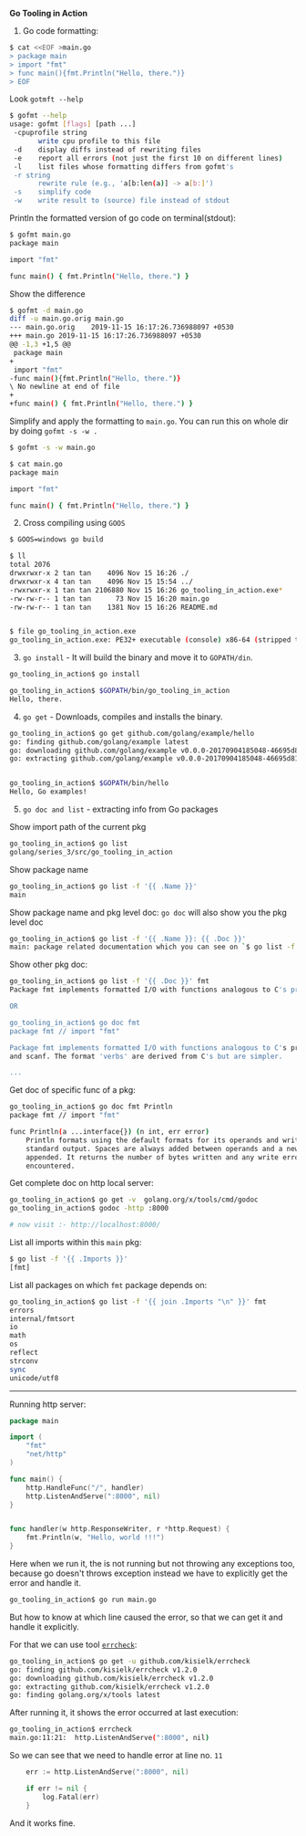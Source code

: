 **Go Tooling in Action**

1. Go code formatting:

```bash
$ cat <<EOF >main.go
> package main
> import "fmt"
> func main(){fmt.Println("Hello, there.")}
> EOF
``` 

 Look `gotmft --help`
 ```bash
$ gofmt --help
usage: gofmt [flags] [path ...]
  -cpuprofile string
    	write cpu profile to this file
  -d	display diffs instead of rewriting files
  -e	report all errors (not just the first 10 on different lines)
  -l	list files whose formatting differs from gofmt's
  -r string
    	rewrite rule (e.g., 'a[b:len(a)] -> a[b:]')
  -s	simplify code
  -w	write result to (source) file instead of stdout
```

Println the formatted version of go code on terminal(stdout):
```bash
$ gofmt main.go 
package main

import "fmt"

func main() { fmt.Println("Hello, there.") }
```

Show the difference
```bash
$ gofmt -d main.go
diff -u main.go.orig main.go
--- main.go.orig	2019-11-15 16:17:26.736988097 +0530
+++ main.go	2019-11-15 16:17:26.736988097 +0530
@@ -1,3 +1,5 @@
 package main
+
 import "fmt"
-func main(){fmt.Println("Hello, there.")}
\ No newline at end of file
+
+func main() { fmt.Println("Hello, there.") }
```

Simplify and apply the formatting to `main.go`. You can run this on whole dir by doing `gofmt -s -w .`

```bash
$ gofmt -s -w main.go

$ cat main.go 
package main

import "fmt"

func main() { fmt.Println("Hello, there.") }
```

2. Cross compiling using `GOOS`
```bash
$ GOOS=windows go build

$ ll
total 2076
drwxrwxr-x 2 tan tan    4096 Nov 15 16:26 ./
drwxrwxr-x 4 tan tan    4096 Nov 15 15:54 ../
-rwxrwxr-x 1 tan tan 2106880 Nov 15 16:26 go_tooling_in_action.exe*
-rw-rw-r-- 1 tan tan      73 Nov 15 16:20 main.go
-rw-rw-r-- 1 tan tan    1381 Nov 15 16:26 README.md


$ file go_tooling_in_action.exe 
go_tooling_in_action.exe: PE32+ executable (console) x86-64 (stripped to external PDB), for MS Windows
```

3. `go install` - It will build the binary and move it to `GOPATH/din`.
```bash
go_tooling_in_action$ go install

go_tooling_in_action$ $GOPATH/bin/go_tooling_in_action 
Hello, there.
```

4. `go get` - Downloads, compiles and installs the binary.

```bash
go_tooling_in_action$ go get github.com/golang/example/hello
go: finding github.com/golang/example latest
go: downloading github.com/golang/example v0.0.0-20170904185048-46695d81d1fa
go: extracting github.com/golang/example v0.0.0-20170904185048-46695d81d1fa


go_tooling_in_action$ $GOPATH/bin/hello 
Hello, Go examples!
```

5. `go doc and list` - extracting info from Go packages

Show import path of the current pkg
```bash
go_tooling_in_action$ go list
golang/series_3/src/go_tooling_in_action

```

Show package name
```bash
go_tooling_in_action$ go list -f '{{ .Name }}'
main
```

Show package name and pkg level doc: `go doc` will also show you the pkg level doc
```bash
go_tooling_in_action$ go list -f '{{ .Name }}: {{ .Doc }}'
main: package related documentation which you can see on `$ go list -f '{{ .Doc }}'`
```

Show other pkg doc:
```bash
go_tooling_in_action$ go list -f '{{ .Doc }}' fmt
Package fmt implements formatted I/O with functions analogous to C's printf and scanf.

OR

go_tooling_in_action$ go doc fmt
package fmt // import "fmt"

Package fmt implements formatted I/O with functions analogous to C's printf
and scanf. The format 'verbs' are derived from C's but are simpler.

...
```

Get doc of specific func of a pkg:
```bash
go_tooling_in_action$ go doc fmt Println
package fmt // import "fmt"

func Println(a ...interface{}) (n int, err error)
    Println formats using the default formats for its operands and writes to
    standard output. Spaces are always added between operands and a newline is
    appended. It returns the number of bytes written and any write error
    encountered.
```

Get complete doc on http local server:
```bash
go_tooling_in_action$ go get -v  golang.org/x/tools/cmd/godoc
go_tooling_in_action$ godoc -http :8000

# now visit :- http://localhost:8000/
```

List all imports within this `main` pkg:

```bash
$ go list -f '{{ .Imports }}'
[fmt]
```

List all packages on which `fmt` package depends on:
```bash
go_tooling_in_action$ go list -f '{{ join .Imports "\n" }}' fmt
errors
internal/fmtsort
io
math
os
reflect
strconv
sync
unicode/utf8
```

-----

Running http server:
```go
package main

import (
	"fmt"
	"net/http"
)

func main() {
	http.HandleFunc("/", handler)
	http.ListenAndServe(":8000", nil)
}


func handler(w http.ResponseWriter, r *http.Request) {
	fmt.Println(w, "Hello, world !!!")
}

```            
Here when we run it, the is not running but not throwing any exceptions too, because go doesn't throws exception instead we have to explicitly get the error and handle it.
```bash
go_tooling_in_action$ go run main.go
```

But how to know at which line caused the error, so that we can get it and handle it explicitly.

For that we can use tool [`errcheck`](https://github.com/kisielk/errcheck):
```bash
go_tooling_in_action$ go get -u github.com/kisielk/errcheck
go: finding github.com/kisielk/errcheck v1.2.0
go: downloading github.com/kisielk/errcheck v1.2.0
go: extracting github.com/kisielk/errcheck v1.2.0
go: finding golang.org/x/tools latest

```

After running it, it shows the error occurred at last execution:
```bash
go_tooling_in_action$ errcheck 
main.go:11:21:	http.ListenAndServe(":8000", nil)
```
So we can see that we need to handle error at line no. `11`

```go
	err := http.ListenAndServe(":8000", nil)

	if err != nil {
		log.Fatal(err)
	}
```

And it works fine.